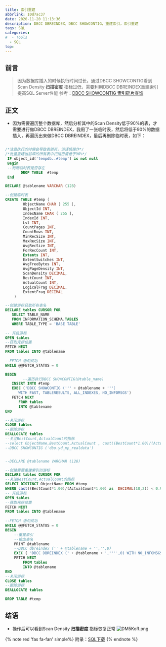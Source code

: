 ```yaml
---
title: 索引重建
abbrlink: 10d7ac37
date: 2020-11-20 11:13:36
description: DBCC DBREINDEX，DBCC SHOWCONTIG，重建索引，索引重建
tags: SQL
categories:
#  - Tools
  - SQL
top:
---
```


## 前言

> 因为数据库插入的时候执行时间过长，通过DBCC SHOWCONTIG看到Scan Density **扫描密度** 指标过低，需要利用DBCC DBREINDEX重建索引提高SQL Server性能
>参考：[DBCC SHOWCONTIG 索引碎片查询](https://blog.csdn.net/wangjunhe/article/details/7228208)

## 正文
- 因为需要遍历整个数据库，然后分析其中的Scan Density低于90%的表，才需要进行做DBCC DBREINDEX，我用了一张临时表，然后将低于90%的数据插入，再遍历出来做DBCC DBREINDEX，最后再删除临时表，如下：
```sql

/*注意执行的时候会导致表锁死，请谨慎操作*/
/*批量重建当前库的所有表中扫描密度低于90%*/
 IF object_id('tempdb..#temp') is not null 
 Begin
 --判断临时表是否存在
       DROP TABLE  #temp
 End

DECLARE @tablename VARCHAR (128)

--创建临时表
CREATE TABLE #temp (
		ObjectName CHAR ( 255 ),
		ObjectId INT,
		IndexName CHAR ( 255 ),
		IndexId INT,
		Lvl INT,
		CountPages INT,
		CountRows INT,
		MinRecSize INT,
		MaxRecSize INT,
		AvgRecSize INT,
		ForRecCount INT,
		Extents INT,
		ExtentSwitches INT,
		AvgFreeBytes INT,
		AvgPageDensity INT,
		ScanDensity DECIMAL,
		BestCount INT,
		ActualCount INT,
		LogicalFrag DECIMAL,
		ExtentFrag DECIMAL 
	)

--创建游标获取所有表名
DECLARE tables CURSOR FOR
   SELECT TABLE_NAME
   FROM INFORMATION_SCHEMA.TABLES
   WHERE TABLE_TYPE = 'BASE TABLE'
	 
-- 开启游标
OPEN tables
--获取光标位置
FETCH NEXT 
FROM tables INTO @tablename
	 
--FETCH 语句成功
WHILE @@FETCH_STATUS = 0

BEGIN
		--遍历执行DBCC SHOWCONTIG(@table_name)
   INSERT INTO #temp 
   EXEC ('DBCC SHOWCONTIG (''' + @tablename + ''') 
      WITH FAST, TABLERESULTS, ALL_INDEXES, NO_INFOMSGS')
   FETCH NEXT
      FROM tables
      INTO @tablename
END

--关闭游标
CLOSE tables
--删除游标
DEALLOCATE tables
--关注BestCount,ActualCount的指标
--select ObjectName,BestCount,ActualCount , cast((BestCount*1.00)/(ActualCount*1.00) as  DECIMAL(18,2)) as result  from #temp where ActualCount <> 0
--DBCC SHOWCONTIG ('dbo.yd_mp_realdata')


--DECLARE @tablename VARCHAR (128)

--创建需要重建索引的游标
DECLARE tables CURSOR FOR
--关注BestCount,ActualCount的指标
SELECT DISTINCT ObjectName FROM #temp
WHERE cast((BestCount*1.00)/(ActualCount*1.00) as  DECIMAL(18,2)) < 0.90 and ActualCount <> 0
-- 开启游标
OPEN tables
--获取光标位置
FETCH NEXT 
FROM tables INTO @tablename
	 
--FETCH 语句成功
WHILE @@FETCH_STATUS = 0
BEGIN
	--重建索引
	--输出表名
	PRINT @tablename
	--DBCC dbreindex ('' + @tablename + '','',0)
	EXEC ( 'DBCC DBREINDEX (' + @tablename + ','''',0) WITH NO_INFOMSGS ' )
	FETCH NEXT
		FROM tables
		INTO @tablename
END
--关闭游标
CLOSE tables
--删除游标
DEALLOCATE tables

DROP TABLE #temp


```

## 结语
- 操作后可以看到Scan Density **扫描密度** 指标恢复正常
![DM5KoR.png](https://s3.ax1x.com/2020/11/20/DM5KoR.png)



{% note red 'fas fa-fan' simple%}
附录：[SQL下载](https://juno.lanzous.com/irRMgikpved)
{% endnote %}